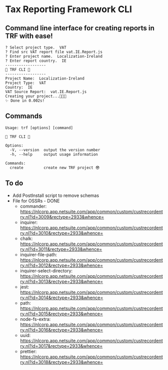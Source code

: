# Tax Reporting Framework CLI

## Command line interface for creating reports in TRF with ease!
```
? Select project type.  VAT
? Find src VAT report file vat.IE.Report.js
? Enter project name.  Localization-Ireland
? Enter report country.  IE
------------------
🚀 TRF CLI 🚀
------------------
Project Name:  Localization-Ireland
Project Type:  VAT
Country:  IE
VAT Source Report:  vat.IE.Report.js
Creating your project...🚀🚀🚀
✨ Done in 0.002s!
```
## Commands
```
Usage: trf [options] [command]

🚀 TRF CLI 🚀

Options:
  -V, --version  output the version number
  -h, --help     output usage information

Commands:
  create         create new TRF project 😎
```

## To do
- Add PostInstall script to remove schemas 
- File for OSSRs - DONE
  - commander: https://nlcorp.app.netsuite.com/app/common/custom/custrecordentry.nl?id=3009&rectype=2933&whence=
  - inquirer: https://nlcorp.app.netsuite.com/app/common/custom/custrecordentry.nl?id=3010&rectype=2933&whence=
  - chalk: https://nlcorp.app.netsuite.com/app/common/custom/custrecordentry.nl?id=3011&rectype=2933&whence=
  - inquirer-file-path: https://nlcorp.app.netsuite.com/app/common/custom/custrecordentry.nl?id=3012&rectype=2933&whence=
  - inquirer-select-directory: https://nlcorp.app.netsuite.com/app/common/custom/custrecordentry.nl?id=3013&rectype=2933&whence=
  - jest: https://nlcorp.app.netsuite.com/app/common/custom/custrecordentry.nl?id=3014&rectype=2933&whence=
  - path: https://nlcorp.app.netsuite.com/app/common/custom/custrecordentry.nl?id=3015&rectype=2933&whence=
  - node-fs-extra: https://nlcorp.app.netsuite.com/app/common/custom/custrecordentry.nl?id=3016&rectype=2933&whence=
  - uuid: https://nlcorp.app.netsuite.com/app/common/custom/custrecordentry.nl?id=3017&rectype=2933&whence=
  - prettier: https://nlcorp.app.netsuite.com/app/common/custom/custrecordentry.nl?id=3018&rectype=2933&whence=